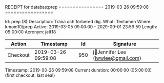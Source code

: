 RECEIPT for databas:prep
================ 2019-03-26 09:59:08 =================

Id:          prep (8)
Description: Träna och förbered dig.
What:        Tentamen
Where:       kmom10/prep
Active:      2019-03-05 09:00:00 - 2029-09-01 23:59:59
Length:      05:00:00
Acronym:     jelf18

| Action   | Timestamp           | Id    | Signature |
|----------|---------------------|-------|-----------|
| Checkout | 2019-03-26 09:59:08 |   950 | jJennifer Lee (jwwlee@gmail.com) |

Timestamp:        2019-03-26 09:59:08
Current duration: 00:00:00 (05:00:00) (first checkout, last seal)

